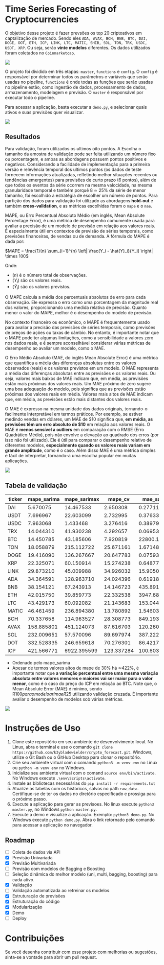# Time Series Forecasting of Cryptocurrencies

O objetivo desse projeto é fazer prevsões os top 20 criptoativos em captalização de mercado. Sendo eles ```ADA, AVAX, BCH, BNB, BTC, DAI, DOGE, DOT, ETH, ICP, LINK, LTC, MATIC, SHIB, SOL, TON, TRX, USDC, USDT, XRP```. Ou seja, serão **vinte modelos** diferentes. Os dados utilizados foram coletados no ```Coinmarketcap```. 

<img src="framework.png">

O projeto foi dividido em três etapas: ```master```, ```functions``` e ```config```. O ```config``` é responsável por determinar todos os parâmetros e variáveis que serão usadas no pipeline, ```functions``` é onde todas as funções que serão usadas no pipeline estão, como ingestão de dados, processamento de dados, armazenamento, modelagem e previsão. O ```master``` é responsável por executar todo o pipeline.

Para acessar a aplicação, basta executar a ```demo.py```, e selecionar quais ativos e suas previsões quer visualizar.

<img src="demo.gif"> 

## Resultados
Para validação, foram utilizados os ultimos oito pontos. A Escolha o tamanho da amostra de validação pode ser feita utilizando um número fixo ou porcentagem, e ambas as abordagens possuem pontos positivos e negativos. Considerando a facilidade de implementação para a primeira versão e relevência temporal dos ultimos pontos (os dados de teste fornecem informações atualizadas, refletindo melhor situações recentes ou tendências emergentes) para previsões de curto prazo (6 pontos), além de que todos os eventos da série ocorrem na mesma valocidade, na mesma granularidade temporal e também porquê 8 ≃ 25% da série de menor tamanho, foi escolhido a estratégia de escolher um número de pontos. Para partição dos dados para validação foi utilizado as abordagens **hold-out** e também **cross-validation**, e as métricas escolhidas foram o ```mape``` e o ```mae```. 

MAPE, ou Erro Percentual Absoluto Médio (em inglês, Mean Absolute Percentage Error), é uma métrica de desempenho comumente usada para avaliar a precisão de um modelo de previsão em relação aos valores reais. É especialmente útil em contextos de previsão de séries temporais, como previsões financeiras, de vendas ou de demanda. A fórmula do MAPE é dada por:

$MAPE = \frac{1}{n} \sum_{i=1}^{n} \left| \frac{Y_i - \hat{Y}_i}{Y_i} \right| \times 100$

Onde:
- $(n)$ é o número total de observações.
- $(Y_i)$ são os valores reais.
- $(\hat{Y}_i)$ são os valores previstos.

O MAPE calcula a média dos percentuais absolutos de erro para cada observação. Ele expressa o erro como uma porcentagem da magnitude real dos valores, proporcionando uma medida relativa de precisão. Quanto menor o valor do MAPE, melhor é o desempenho do modelo de previsão.

No contexto financeiro ou econômico, o MAPE é frequentemente usado para avaliar a precisão das previsões de séries temporais, como previsões de preços de ações ou taxas de câmbio. No entanto, é importante notar que o MAPE pode ter algumas limitações, como a sensibilidade a valores zero nos dados reais, e é sempre aconselhável considerar várias métricas de desempenho ao avaliar um modelo, como o MAE.

O Erro Médio Absoluto (MAE, do inglês Mean Absolute Error) é uma métrica que quantifica a média das diferenças absolutas entre os valores observados (reais) e os valores previstos em um modelo. O MAE representa a média das diferenças absolutas entre as previsões e os valores reais. Ou seja, valores mais baixos de MAE indicam que, em média, as previsões estão mais próximas dos valores reais. Um MAE próximo de zero sugere uma boa adequação do modelo, pois significa que as previsões estão próximas dos valores reais em média. Valores mais altos de MAE indicam que, em média, as previsões estão mais distantes dos valores reais.

O MAE é expresso na mesma unidade dos dados originais, tornando-o facilmente interpretável em termos práticos. Por exemplo, se estiver medindo vendas em dólares, um MAE de $10 significa que, **em média, as previsões têm um erro absoluto de $10** em relação aos valores reais. O MAE é **menos sensível a outliers** em comparação com o RMSE (Erro Quadrático Médio), pois não envolve a elevação ao quadrado dos erros (por isso não foi utilizado). Ele é útil para comparar o desempenho relativo de diferentes modelos, **especialmente quando os valores reais variam em grande amplitude**, como é o caso. Além disso MAE é uma métrica simples e fácil de interpretar, tornando-a uma escolha popular em muitas aplicações.

<img src="evaluation.png">

## Tabela de validação

| ticker | mape_sarima | mape_sarimax | mape_cv | mae_sarima | mae_sarimax | mae_cv |
|--------|-------------|--------------|---------|------------|-------------|--------|
| DAI    | 5.670075    | 14.467533    | 2.650308| 0.277119   | 0.708677    | 0.129174 |
| USDT   | 7.696967    | 22.603099    | 2.732995| 0.376337   | 1.108861    | 0.133417 |
| USDC   | 7.963068    | 1.433468     | 3.276416| 0.389791   | 0.069735    | 0.160348 |
| TRX    | 14.044310   | 41.930238    | 4.292657| 0.069533   | 0.195964    | 0.019844 |
| BTC    | 14.450785   | 43.185606    | 7.920819| 22800.108956| 74115.576692| 12718.244257 |
| TON    | 18.058879   | 215.112722   | 25.671161| 1.671489   | 19.457761   | 2.625065 |
| DOGE   | 19.416090   | 136.267667   | 20.647783| 0.075935   | 0.489655    | 0.076801 |
| XRP    | 22.325071   | 60.150914    | 15.274238| 0.648774   | 1.715588    | 0.436744 |
| LINK   | 29.873210   | 45.009988    | 34.926032| 15.905089  | 26.892435   | 15.065795 |
| ADA    | 34.364591   | 128.963710   | 24.024396| 0.619184   | 2.468409    | 0.442270 |
| BNB    | 38.154121   | 67.243913    | 14.146723| 435.891078 | 786.786060  | 175.191055 |
| ETH    | 42.015750   | 39.859773    | 22.332538| 3947.682168| 3923.110340 | 2067.259047 |
| LTC    | 43.429173   | 60.092082    | 21.143683| 153.044773 | 207.377738  | 79.377889 |
| MATIC  | 46.461459   | 236.894380   | 13.780892| 1.546034   | 8.260224    | 0.454354 |
| BCH    | 70.337658   | 114.963527   | 28.308773| 849.193294 | 1373.306185 | 362.082779 |
| AVAX   | 158.885801  | 451.124073   | 87.616703| 120.260318 | 391.126210  | 64.356766 |
| SOL    | 232.009651  | 57.570096    | 89.697974| 387.222808 | 96.381003   | 125.073977 |
| DOT    | 332.528335  | 246.659618   | 70.276301| 86.421786  | 57.321539   | 18.688865 |
| ICP    | 421.566771  | 6922.395599  | 123.337284| 100.603974 | 1672.767705 | 25.617233 |

* Ordenado pelo mape_sarima
* Apesar de termos valores altos de mape de 30% há ≃422%, é importante notar que **a variação percentual entre uma mesma variação absoluta entre valores menores e maiores vai ser maior para o valor menor**, como é o caso do preço do ICP em relação ao BTC. Note que, o Mean Absolute Error (MAE) é mínimo, sendo R$100 para o modelo arima e R$25 utilizando validação cruzada. É importante avaliar o desempenho de modelos sob várias métricas.

<img src="evaluation_icp.png">

# Instruções de Uso
1. Clone este repositório em seu ambiente de desenvolvimento local. No Linux, abra o terminal e use o comando `git clone https://github.com/k3ybladewielder/crypto_forecast.git`. Windows, utilize o Git Bash ou o GitHub Desktop para clonar o repositório.
2. Crie seu ambiente virtual com o comando ```python3 -m venv env``` no Linux ou `python -m venv env` no Windows.
3. Inicialize seu ambiente virtual com o comand ```source env/bin/activate```. No Windows execute `.\env\Scripts\activate`.
4. Instale as bibliotecas necessárias do ```pip install -r requirements.txt```
5. Atualize as tabelas com os históricos, salvos no path `raw_data`. Certifique-se de ter os dados no diretório especificado e prossiga para o próximo passo.
6. Execute a aplicação para gerar as previsoes. No linux execute ```python3 master.py```, no Windows `python master.py`.
7. Execute a demo e visualize a aplicação. Exemplo: ```python3 demo.py```. No Windows execute `python demo.py`. Abra o link retornado pelo comando para acessar a aplicação no navegador.

## Roadmap
- [ ] Coleta de dados via API
- [X] Previsão Univariada
- [X] Previsão Multivariada
- [ ] Previsão com modelos de Bagging e Boosting
- [ ] Seleção dinâmica do melhor modelo (uni, multi, bagging, boosting) para cada ativo.
- [X] Validação
- [ ] Validação automatizada ao retreinar os modelos
- [X] Estruturação de previsões
- [X] Estruturação do código
- [X] Modularização
- [X] Demo
- [ ] Deploy

# Contribuições
Se você desenha contribuir com esse projeto com melhorias ou sugestões, sinta-se a vontade para abrir um pull request.

